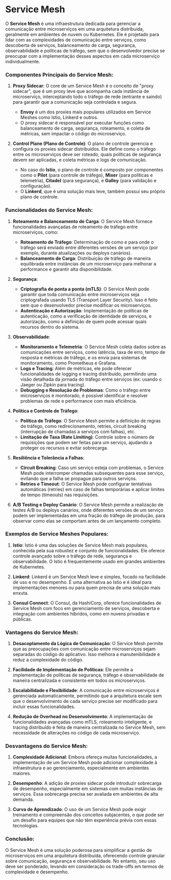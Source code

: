 # Service Mesh

O **Service Mesh** é uma infraestrutura dedicada para gerenciar a comunicação entre microserviços em uma arquitetura
distribuída, geralmente em ambientes de nuvem ou Kubernetes. Ele é projetado para lidar com as complexidades de
comunicação entre serviços, como descoberta de serviços, balanceamento de carga, segurança, observabilidade e políticas
de tráfego, sem que o desenvolvedor precise se preocupar com a implementação desses aspectos em cada microserviço
individualmente.

### Componentes Principais do Service Mesh:

1. **Proxy Sidecar**:
   O core de um Service Mesh é o conceito de "proxy sidecar", que é um proxy leve que acompanha cada instância de
   microserviço, interceptando todo o tráfego de rede (entrante e saindo) para garantir que a comunicação seja
   controlada e segura.
    - **Envoy** é um dos proxies mais populares utilizados em Service Meshes como Istio, Linkerd e outros.
    - O proxy sidecar é responsável por executar funções como balanceamento de carga, segurança, roteamento, e coleta de
      métricas, sem impactar o código do microserviço.

2. **Control Plane (Plano de Controle)**:
   O plano de controle gerencia e configura os proxies sidecar distribuídos. Ele define como o tráfego entre os
   microserviços deve ser roteado, quais políticas de segurança devem ser aplicadas, e coleta métricas e logs de
   comunicação.
    - No caso do **Istio**, o plano de controle é composto por componentes como o **Pilot** (para controle de tráfego),
      **Mixer** (para políticas e telemetria), **Citadel** (para segurança), e **Galley** (para validação e
      configuração).
    - O **Linkerd**, que é uma solução mais leve, também possui seu próprio plano de controle.

### Funcionalidades do Service Mesh:

1. **Roteamento e Balanceamento de Carga**:
   O Service Mesh fornece funcionalidades avançadas de roteamento de tráfego entre microserviços, como:
    - **Roteamento de Tráfego**: Determinação de como e para onde o tráfego será enviado entre diferentes versões de um
      serviço (por exemplo, durante atualizações ou deploys canários).
    - **Balanceamento de Carga**: Distribuição de tráfego de maneira equilibrada entre instâncias de um microserviço
      para melhorar a performance e garantir alta disponibilidade.

2. **Segurança**:
    - **Criptografia de ponta a ponta (mTLS)**: O Service Mesh pode garantir que toda comunicação entre microserviços
      seja criptografada usando TLS (Transport Layer Security). Isso é feito sem que o desenvolvedor precise modificar
      os microserviços.
    - **Autenticação e Autorização**: Implementação de políticas de autenticação, como a verificação de identidade de
      serviços, e autorização, como a definição de quem pode acessar quais recursos dentro do sistema.

3. **Observabilidade**:
    - **Monitoramento e Telemetria**: O Service Mesh coleta dados sobre as comunicações entre serviços, como latência,
      taxa de erro, tempo de resposta e métricas de tráfego, e os envia para sistemas de monitoramento, como Prometheus
      e Grafana.
    - **Logs e Tracing**: Além de métricas, ele pode oferecer funcionalidades de logging e tracing distribuído,
      permitindo uma visão detalhada da jornada do tráfego entre serviços (ex: usando o Jaeger ou Zipkin para tracing).
    - **Debugging e Resolução de Problemas**: Como o tráfego entre microserviços é monitorado, é possível identificar e
      resolver problemas de rede e performance com mais eficiência.

4. **Política e Controle de Tráfego**:
    - **Política de Tráfego**: O Service Mesh permite a definição de regras de tráfego, como redirecionamento, retries,
      circuit breaking (interrupção de chamadas a serviços com falhas), etc.
    - **Limitação de Taxa (Rate Limiting)**: Controle sobre o número de requisições que podem ser feitas para um
      serviço, ajudando a proteger os recursos e evitar sobrecarga.

5. **Resiliência e Tolerância a Falhas**:
    - **Circuit Breaking**: Caso um serviço esteja com problemas, o Service Mesh pode interromper chamadas subsequentes
      para esse serviço, evitando que a falha se propague para outros serviços.
    - **Retries e Timeout**: O Service Mesh pode configurar tentativas automáticas (retries) em caso de falhas
      temporárias e aplicar limites de tempo (timeouts) nas requisições.

6. **A/B Testing e Deploy Canário**:
   O Service Mesh permite a realização de testes A/B ou deploys canários, onde diferentes versões de um serviço podem
   ser implementadas em uma fração do tráfego de produção, para observar como elas se comportam antes de um lançamento
   completo.

### Exemplos de Service Meshes Populares:

1. **Istio**:
   Istio é uma das soluções de Service Mesh mais populares, conhecida pela sua robustez e conjunto de funcionalidades.
   Ele oferece controle avançado sobre o tráfego de rede, segurança e observabilidade. O Istio é frequentemente usado em
   grandes ambientes de Kubernetes.

2. **Linkerd**:
   Linkerd é um Service Mesh leve e simples, focado na facilidade de uso e no desempenho. É uma alternativa ao Istio e é
   ideal para implementações menores ou para quem precisa de uma solução mais enxuta.

3. **Consul Connect**:
   O Consul, da HashiCorp, oferece funcionalidades de Service Mesh com foco em gerenciamento de serviços, descoberta e
   integração com ambientes híbridos, como em nuvens privadas e públicas.

### Vantagens do Service Mesh:

1. **Desacoplamento da Lógica de Comunicação**:
   O Service Mesh permite que as preocupações com comunicação entre microserviços sejam separadas do código do
   aplicativo. Isso melhora a manutenibilidade e reduz a complexidade do código.

2. **Facilidade de Implementação de Políticas**:
   Ele permite a implementação de políticas de segurança, tráfego e observabilidade de maneira centralizada e
   consistente em todos os microserviços.

3. **Escalabilidade e Flexibilidade**:
   A comunicação entre microserviços é gerenciada automaticamente, permitindo que a arquitetura escale sem que o
   desenvolvimento de cada serviço precise ser modificado para incluir essas funcionalidades.

4. **Redução de Overhead no Desenvolvimento**:
   A implementação de funcionalidades avançadas como mTLS, roteamento inteligente, e tracing distribuído é feita de
   maneira centralizada no Service Mesh, sem necessidade de alterações no código de cada microserviço.

### Desvantagens do Service Mesh:

1. **Complexidade Adicional**:
   Embora ofereça muitas funcionalidades, a implementação de um Service Mesh pode adicionar complexidade à
   infraestrutura e ao gerenciamento, especialmente em ambientes maiores.

2. **Desempenho**:
   A adição de proxies sidecar pode introduzir sobrecarga de desempenho, especialmente em sistemas com muitas instâncias
   de serviços. Essa sobrecarga precisa ser avaliada em ambientes de alta demanda.

3. **Curva de Aprendizado**:
   O uso de um Service Mesh pode exigir treinamento e compreensão dos conceitos subjacentes, o que pode ser um desafio
   para equipes que não têm experiência prévia com essas tecnologias.

### Conclusão:

O Service Mesh é uma solução poderosa para simplificar a gestão de microserviços em uma arquitetura distribuída,
oferecendo controle granular sobre comunicação, segurança e observabilidade. No entanto, seu uso deve ser ponderado,
levando em consideração os trade-offs em termos de complexidade e desempenho.